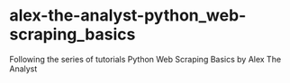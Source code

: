 # alex-the-analyst-python_web-scraping_basics
Following the series of tutorials Python Web Scraping Basics by Alex The Analyst
